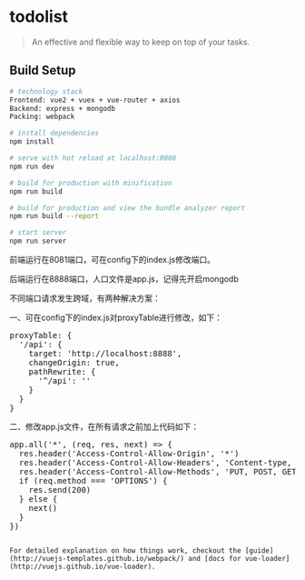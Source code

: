 # todolist
> An effective and flexible way to keep on top of your tasks.

## Build Setup

``` bash
# technology stack
Frontend: vue2 + vuex + vue-router + axios
Backend: express + mongodb
Packing: webpack

# install dependencies
npm install

# serve with hot reload at localhost:8080
npm run dev

# build for production with minification
npm run build

# build for production and view the bundle analyzer report
npm run build --report

# start server
npm run server
```

前端运行在8081端口，可在config下的index.js修改端口。

后端运行在8888端口，人口文件是app.js，记得先开启mongodb

不同端口请求发生跨域，有两种解决方案：

一、可在config下的index.js对proxyTable进行修改，如下：
<pre>
proxyTable: {
  '/api': {
    target: 'http://localhost:8888',
    changeOrigin: true,
    pathRewrite: {
      '^/api': ''
    }
  }
}
</pre>
二、修改app.js文件，在所有请求之前加上代码如下：
<pre>
app.all('*', (req, res, next) => {
  res.header('Access-Control-Allow-Origin', '*')
  res.header('Access-Control-Allow-Headers', 'Content-type, Content-length, Authorization, Accept, X-Request-width')
  res.header('Access-Control-Allow-Methods', 'PUT, POST, GET, DELETE, OPTIONS')
  if (req.method === 'OPTIONS') {
    res.send(200)
  } else {
    next()
  }
})
</pre>
```

For detailed explanation on how things work, checkout the [guide](http://vuejs-templates.github.io/webpack/) and [docs for vue-loader](http://vuejs.github.io/vue-loader).
